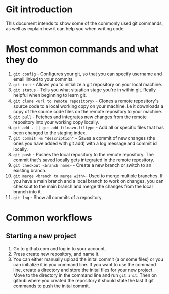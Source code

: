 # Git introduction
This document intends to show some of the commonly used git commands, as well as explain how it can help you when writing code.

# Most common commands and what they do
1. `git config` - Configures your git, so that you can specify username and email linked to your commits.
2. `git init` - Allows you to initialize a git repository on your local machine.
3. `git status` - Tells you what situation stage you're in within git. Really helpful when beginning to learn git.
4. `git clone <url to remote repository>` - Clones a remote repository's source code to a local working copy on your machine. I.e it downloads a copy of the source code files on the remote repository to your machine.
5. `git pull` - Fetches and integrates new changes from the remote repository into your working copy locally. 
6. `git add . || git add filnavn.filtype` - Add all or specific files that has been changed to the staging index.
7. `git commit -m "description"` - Saves a commit of new changes (the ones you have added with git add) with a log message and commit id locally.
8. `git push` - Pushes the local repository to the remote repository. The commit that's saved locally gets integrated in the remote repository.
9. `git checkout <branch name>` - Create a new branch or switch to an existing branch.
10. `git merge <branch to merge with>`- Used to merge multiple branches. If you have a main branch and a local branch to work on changes, you can checkout to the main branch and merge the changes from the local branch into it.
11. `git log` - Show all commits of a repository.

# Common workflows
## Starting a new project
1. Go to github.com and log in to your account.
2. Press create new repository, and name it.
3. You can either manually upload the inital commit (a or some files) or you can initialize it in you command line.
If you want to use the command line, create a directory and store the inital files for your new project.
Move to the directory in the command line and run `git init`.
Then on github where you created the repository it should state the last 3 git commands to push the inital commit.
